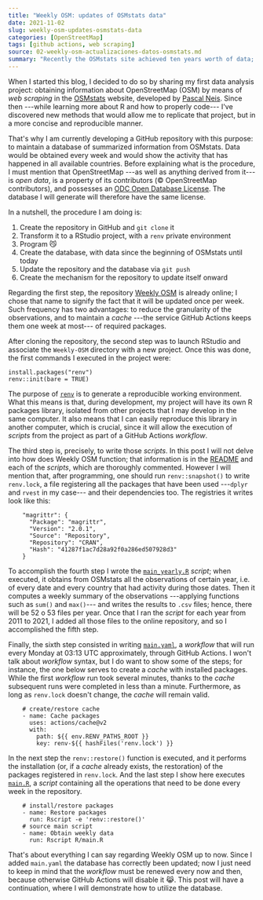 ```yaml
---
title: "Weekly OSM: updates of OSMstats data"
date: 2021-11-02
slug: weekly-osm-updates-osmstats-data
categories: [OpenStreetMap]
tags: [github actions, web scraping]
source: 02-weekly-osm-actualizaciones-datos-osmstats.md
summary: "Recently the OSMstats site achieved ten years worth of data; to celebrate it (and to apply new methods I've learned) I am currently developing a repository that gathers that data on a weekly basis, and uses it to update its own database."
---
```


When I started this blog, I decided to do so by sharing my first data analysis
project: obtaining information about OpenStreetMap (OSM) by means of *web scraping*
in the [OSMstats](https://osmstats.neis-one.org) website, developed by
[Pascal Neis](https://neis-one.org/about). Since then ---while learning more
about R and how to properly code--- I've discovered new methods that would
allow me to replicate that project, but in a more concise and reproducible manner.

That's why I am currently developing a GitHub repository with this purpose: to maintain
a database of summarized information from OSMstats. Data would be obtained every week and
would show the activity that has happened in all available countries. Before explaining
what is the procedure, I must mention that OpenStreetMap ---as well as anything derived
from it--- is *open data*, is a property of its contributors (© OpenStreetMap contributors),
and possesses an [ODC Open Database License](https://www.openstreetmap.org/copyright). The
database I will generate will therefore have the same license.

In a nutshell, the procedure I am doing is:

1. Create the repository in GitHub and `git clone` it
2. Transform it to a RStudio project, with a `renv` private environment
3. Program :smirk_cat:
4. Create the database, with data since the beginning of OSMstats until today
5. Update the repository and the database via `git push`
6. Create the mechanism for the repository to update itself onward

Regarding the first step, the repository [Weekly OSM](https://github.com/ruevko/weekly-osm) is
already online; I chose that name to signify the fact that it will be updated once per week.
Such frequency has two advantages: to reduce the granularity of the observations, and to maintain
a *cache* ---the service GitHub Actions keeps them one week at most--- of required packages.

After cloning the repository, the second step was to launch RStudio and associate the `Weekly-OSM`
directory with a new project. Once this was done, the first commands I executed in the project were:

```
install.packages("renv")
renv::init(bare = TRUE)
```

The purpose of [`renv`](https://rstudio.github.io/renv) is to generate a reproducible
working environment. What this means is that, during development, my project will have
its own R packages library, isolated from other projects that I may develop in the same
computer. It also means that I can easily reproduce this library in another computer,
which is crucial, since it will allow the execution of *scripts* from the project as
part of a GitHub Actions *workflow*.

The third step is, precisely, to write those *scripts*. In this post I
will not delve into how does Weekly OSM function; that information is in the
[README](https://github.com/ruevko/Weekly-OSM/blob/main/readme.md) and each of the
*scripts*, which are thoroughly commented. However I will mention that, after programming,
one should run `renv::snapshot()` to write `renv.lock`, a file registering all the packages
that have been used ---`dplyr` and `rvest` in my case--- and their dependencies too. The
registries it writes look like this:

```
    "magrittr": {
      "Package": "magrittr",
      "Version": "2.0.1",
      "Source": "Repository",
      "Repository": "CRAN",
      "Hash": "41287f1ac7d28a92f0a286ed507928d3"
    }
```

To accomplish the fourth step I wrote the [`main_yearly.R`](https://github.com/ruevko/Weekly-OSM/blob/main/R/main_yearly.R) *script*;
when executed, it obtains from OSMstats all the observations of certain year, i.e. of
every date and every country that had activity during those dates. Then it computes a
weekly summary of the observations ---applying functions such as `sum()` and `max()`---
and writes the results to `.csv` files; hence, there will be 52 o 53 files per year. Once
that I ran the *script* for each year from 2011 to 2021, I added all those files to the
online repository, and so I accomplished the fifth step.

Finally, the sixth step consisted in writing
[`main.yaml`](https://github.com/ruevko/Weekly-OSM/blob/main/.github/workflows/main.yaml),
a *workflow* that will run every Monday at 03:13 UTC approximately, through GitHub Actions.
I won't talk about *workflow* syntax, but I do want to show some of the steps; for instance,
the one below serves to create a *cache* with installed packages. While the first *workflow*
run took several minutes, thanks to the *cache* subsequent runs were completed in less than
a minute. Furthermore, as long as `renv.lock` doesn't change, the *cache* will remain valid.

```
    # create/restore cache
    - name: Cache packages
      uses: actions/cache@v2
      with:
        path: ${{ env.RENV_PATHS_ROOT }}
        key: renv-${{ hashFiles('renv.lock') }}
```

In the next step the `renv::restore()` function is executed, and it performs
the installation (or, if a *cache* already exists, the restoration) of the
packages registered in `renv.lock`. And the last step I show here executes
[`main.R`](https://github.com/ruevko/Weekly-OSM/blob/main/R/main.R), a *script*
containing all the operations that need to be done every week in the repository.

```
    # install/restore packages
    - name: Restore packages
      run: Rscript -e 'renv::restore()'
    # source main script
    - name: Obtain weekly data
      run: Rscript R/main.R
```

That's about everything I can say regarding Weekly OSM up to now. Since I added `main.yaml`
the database has correctly been updated; now I just need to keep in mind that the *workflow*
must be renewed every now and then, because otherwise GitHub Actions will disable it :joy_cat:.
This post will have a continuation, where I will demonstrate how to utilize the database.
